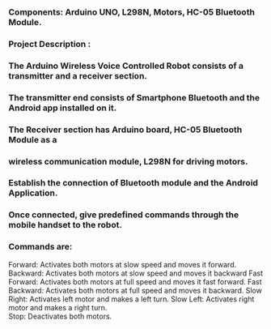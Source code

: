 ### Components: Arduino UNO, L298N, Motors, HC-05 Bluetooth Module.
### Project Description :

### The Arduino Wireless Voice Controlled Robot consists of a transmitter and a receiver section. 
### The transmitter end consists of Smartphone Bluetooth and the Android app installed on it. 
### The Receiver section has Arduino board, HC-05 Bluetooth Module as a 
### wireless communication module, L298N for driving motors.
### Establish the connection of Bluetooth module and the Android Application. 
### Once connected, give predefined commands through the mobile handset to the robot.

### Commands are:
Forward: Activates both motors at slow speed and moves it forward.  
Backward: Activates both motors at slow speed and moves it backward 
Fast Forward: Activates both motors at full speed and moves it fast forward. 
Fast Backward: Activates both motors at full speed and moves it backward. 
Slow Right: Activates left motor and makes a left turn. 
Slow Left: Activates right motor and makes a right turn.  
Stop: Deactivates both motors. 
